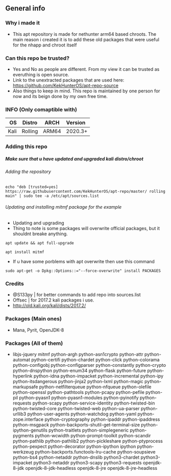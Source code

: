 ## General info
### Why i made it
* This apt repository is made for nethunter arm64 based chroots. The main reason i created it is to add these old packages that were useful for the nhapp and chroot itself
### Can this repo be trusted?
* Yes and No as people are different. From my view it can be trusted as everuthing is open source.
* Link to the unextracted packages that are used here: https://github.com/KekHunterOS/apt-repo-source
* Also things to keep in mind. This repo is maintained by one person for now and its beign done by my own free time.

### INFO (Only comaptible with)
OS    | Distro  | ARCH  | Version
-----:|:-------:|:-----:|:--------
Kali  | Rolling | ARM64 | 2020.3+
### Adding this repo
##### Make sure that u have updated and upgraded kali distro/chroot
###### Adding the repository
```
echo "deb [trusted=yes] https://raw.githubusercontent.com/KekHunterOS/apt-repo/master/ rolling main" | sudo tee -a /etc/apt/sources.list
```
###### Updating and installing mitmf package for the example
* Updating and upgrading
* Thing to note is some packages will overwrite official packages, but it shouldnt breake anything.
```
apt update && apt full-upgrade

apt install mitmf
```
* If u have some porblems with apt overwrite then use this command
```
sudo apt-get -o Dpkg::Options::="--force-overwrite" install PACKAGES
```
### Credits
* @S133py | for better commands to add repo into sources.list
* Offsec | for 2017.2 kali packages i use. 
* http://old.kali.org/kali/dists/2017.2/

### Packages (Main ones)
* Mana, Pyrit, OpenJDK-8
### Packages (All of them)
* libjs-jquery mitmf python-argh python-asn1crypto python-attr python-automat python-certifi python-chardet python-click python-colorama python-configobj python-configparser python-constantly python-crypto python-dnspython python-enum34 python-flask python-future python-hyperlink python-idna python-impacket python-incremental python-ipy python-itsdangerous python-jinja2 python-lxml python-magic python-markupsafe python-netfilterqueue python-nfqueue python-olefile python-openssl python-pathtools python-pcapy python-pefile python-pil python-pyasn1 python-pyasn1-modules python-pyinotify python-requests python-scapy python-service-identity python-twisted-bin python-twisted-core python-twisted-web python-ua-parser python-urllib3 python-user-agents python-watchdog python-yaml python-zope.interface python-cryptography python-ipaddr python-ipaddress python-msgpack python-backports-shutil-get-terminal-size python-ipython-genutils python-traitlets python-simplegeneric python-pygments python-wcwidth python-prompt-toolkit python-scandir python-pathlib python-pathlib2 python-pickleshare python-ptyprocess python-pexpect python-decorator python-ipython ipython python-werkzeug python-backports.functools-lru-cache python-soupsieve python-bs4 python-netaddr python-dnslib python3-chardet python3-impacket python3-netaddr python3-scapy python3-requests openjdk-8-jdk openjdk-8-jdk-headless openjdk-8-jre openjdk-8-jre-headless
